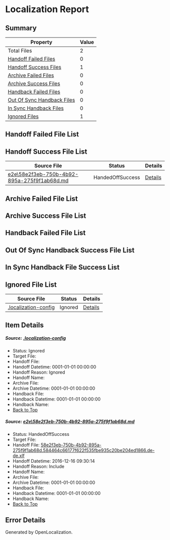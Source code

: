 # <a name='report-top'></a> Localization Report

## Summary
 Property | Value 
 -------- | ----- 
 Total Files | 2
[ Handoff Failed Files ](#handoff-failed-list)| 0
[ Handoff Success Files ](#handoff-success-list)| 1
[ Archive Failed Files ](#archive-failed-list)| 0
[ Archive Success Files ](#archive-success-list)| 0
[ Handback Failed Files ](#handback-failed-list)| 0
[ Out Of Sync Handback Files ](#outofsync-handback-success-list)| 0
[ In Sync Handback Files ](#insync-handback-success-list)| 0
[ Ignored Files ](#ignored-list)| 1

## <a name='handoff-failed-list'></a> Handoff Failed File List

## <a name='handoff-success-list'></a> Handoff Success File List
 Source File | Status | Details 
 ----------- | ------ | ------- 
 [e2e\58e2f3eb-750b-4b92-895a-275f9f1ab68d.md](https://github.com/OpenLocalizationTestOrg/ol-test0/blob/7ab10f6f352cfb668ea7720bee8e294d53708931/e2e/58e2f3eb-750b-4b92-895a-275f9f1ab68d.md) | HandedOffSuccess | [Details](#bba418e6248aacd4b6cadac7e1638880355636041)

## <a name='archive-failed-list'></a> Archive Failed File List

## <a name='archive-success-list'></a> Archive Success File List

## <a name='handback-failed-list'></a> Handback Failed File List

## <a name='outofsync-handback-success-list'></a> Out Of Sync Handback Success File List

## <a name='insync-handback-success-list'></a> In Sync Handback File Success List

## <a name='ignored-list'></a> Ignored File List
 Source File | Status | Details 
 ----------- | ------ | ------- 
 [.localization-config](https://github.com/OpenLocalizationTestOrg/ol-test0/blob/7ab10f6f352cfb668ea7720bee8e294d53708931/.localization-config) | Ignored | [Details](#cb0632cf59c1387fc1742bfb9fa3c47f87e2e5c90)

## Item Details
##### <a name='cb0632cf59c1387fc1742bfb9fa3c47f87e2e5c90'></a> Source: [.localization-config](https://github.com/OpenLocalizationTestOrg/ol-test0/blob/7ab10f6f352cfb668ea7720bee8e294d53708931/.localization-config)
* Status: Ignored
* Target File: 
* Handoff File: 
* Handoff Datetime: 0001-01-01 00:00:00
* Handoff Reason: Ignored
* Handoff Name: 
* Archive File: 
* Archive Datetime: 0001-01-01 00:00:00
* Handback File: 
* Handback Datetime: 0001-01-01 00:00:00
* Handback Name: 
* [Back to Top](#report-top)

##### <a name='bba418e6248aacd4b6cadac7e1638880355636041'></a> Source: [e2e\58e2f3eb-750b-4b92-895a-275f9f1ab68d.md](https://github.com/OpenLocalizationTestOrg/ol-test0/blob/7ab10f6f352cfb668ea7720bee8e294d53708931/e2e/58e2f3eb-750b-4b92-895a-275f9f1ab68d.md)
* Status: HandedOffSuccess
* Target File: 
* Handoff File: [58e2f3eb-750b-4b92-895a-275f9f1ab68d.584464c66177f622f535fbe935c20be204ed1866.de-de.xlf](https://github.com/OpenLocalizationTestOrg/ol-test0-handoff/blob/675f89648b71ecdb697826e5b3b6f2ff043fc45a/ol-handoff/OpenLocalizationTestOrg/ol-test0-dede/xinjiang/ht/58e2f3eb-750b-4b92-895a-275f9f1ab68d.584464c66177f622f535fbe935c20be204ed1866.de-de.xlf)
* Handoff Datetime: 2016-12-16 09:30:14
* Handoff Reason: Include
* Handoff Name: 
* Archive File: 
* Archive Datetime: 0001-01-01 00:00:00
* Handback File: 
* Handback Datetime: 0001-01-01 00:00:00
* Handback Name: 
* [Back to Top](#report-top)


## Error Details

Generated by OpenLocalization.

